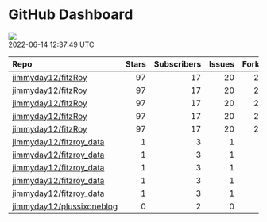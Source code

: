 GitHub Dashboard
================

![](https://github.com/jimmyday12/status/workflows/Render%20Status/badge.svg)  
2022-06-14 12:37:49 UTC

| Repo                                                                      | Stars | Subscribers | Issues | Forks | Status                                                                                                                                                                                | Commit                                                                                                                                                                               |
| :------------------------------------------------------------------------ | ----: | ----------: | -----: | ----: | :------------------------------------------------------------------------------------------------------------------------------------------------------------------------------------ | :----------------------------------------------------------------------------------------------------------------------------------------------------------------------------------- |
| [jimmyday12/fitzRoy](https://github.com/jimmyday12/fitzRoy)               |    97 |          17 |     20 |    24 | [![](https://github.com/jimmyday12/fitzRoy/workflows/R-CMD-check/badge.svg)](https://github.com/jimmyday12/fitzRoy/actions/runs/2467357762)                                           | <a href="https://github.com/jimmyday12/fitzRoy/commit/a67a9144cf31cc51708cb3cee40f1ecfe633961b" title="Fixes #173 to add more competitions">a67a91</a>                               |
| [jimmyday12/fitzRoy](https://github.com/jimmyday12/fitzRoy)               |    97 |          17 |     20 |    24 | [![](https://github.com/jimmyday12/fitzRoy/workflows/pkgdown/badge.svg)](https://github.com/jimmyday12/fitzRoy/actions/runs/2467357766)                                               | <a href="https://github.com/jimmyday12/fitzRoy/commit/a67a9144cf31cc51708cb3cee40f1ecfe633961b" title="Fixes #173 to add more competitions">a67a91</a>                               |
| [jimmyday12/fitzRoy](https://github.com/jimmyday12/fitzRoy)               |    97 |          17 |     20 |    24 | [![](https://github.com/jimmyday12/fitzRoy/workflows/Commands/badge.svg)](https://github.com/jimmyday12/fitzRoy/actions/runs/2493249554)                                              | <a href="https://github.com/jimmyday12/fitzRoy/commit/a67a9144cf31cc51708cb3cee40f1ecfe633961b" title="Fixes #173 to add more competitions">a67a91</a>                               |
| [jimmyday12/fitzRoy](https://github.com/jimmyday12/fitzRoy)               |    97 |          17 |     20 |    24 | [![](https://github.com/jimmyday12/fitzRoy/workflows/Render%20README/badge.svg)](https://github.com/jimmyday12/fitzRoy/actions/runs/2014075891)                                       | <a href="https://github.com/jimmyday12/fitzRoy/commit/745887e8ee356c4d0b5b02a94386c5f8102c3ba8" title="updating github action for R checks">745887</a>                               |
| [jimmyday12/fitzRoy](https://github.com/jimmyday12/fitzRoy)               |    97 |          17 |     20 |    24 | [![](https://github.com/jimmyday12/fitzRoy/workflows/pages-build-deployment/badge.svg)](https://github.com/jimmyday12/fitzRoy/actions/runs/2467389645)                                | <a href="https://github.com/jimmyday12/fitzRoy/commit/991a2905ba4f151ba82f90da7b220bf4c3fafc3d" title="Built site for fitzRoy: 1.1.0.9000@a67a914">991a29</a>                        |
| [jimmyday12/fitzroy\_data](https://github.com/jimmyday12/fitzroy_data)    |     1 |           3 |      1 |     0 | [![](https://github.com/jimmyday12/fitzroy_data/workflows/update%20data/badge.svg)](https://github.com/jimmyday12/fitzroy_data/actions/runs/30566608)                                 | <a href="https://github.com/jimmyday12/fitzroy_data/commit/513395df69da59ea026a522360ebf3542ef535b3" title="Merge branch 'master' of github.com:jimmyday12/fitzroy_data">513395</a>  |
| [jimmyday12/fitzroy\_data](https://github.com/jimmyday12/fitzroy_data)    |     1 |           3 |      1 |     0 | [![](https://github.com/jimmyday12/fitzroy_data/workflows/test%20script/badge.svg)](https://github.com/jimmyday12/fitzroy_data/actions/runs/30568704)                                 | <a href="https://github.com/jimmyday12/fitzroy_data/commit/d1eab30fb9dc7c6b4901b562cf4f2e9006812e67" title="fixing install line">d1eab3</a>                                          |
| [jimmyday12/fitzroy\_data](https://github.com/jimmyday12/fitzroy_data)    |     1 |           3 |      1 |     0 | [![](https://github.com/jimmyday12/fitzroy_data/workflows/schedule%20script/badge.svg)](https://github.com/jimmyday12/fitzroy_data/actions/runs/30568431)                             | <a href="https://github.com/jimmyday12/fitzroy_data/commit/f4691ba1420dbbbece8520463bc737a41826f7b6" title="testing">f4691b</a>                                                      |
| [jimmyday12/fitzroy\_data](https://github.com/jimmyday12/fitzroy_data)    |     1 |           3 |      1 |     0 | [![](https://github.com/jimmyday12/fitzroy_data/workflows/testing%20that%20R%20script%20runs/badge.svg)](https://github.com/jimmyday12/fitzroy_data/actions/runs/30651218)            | <a href="https://github.com/jimmyday12/fitzroy_data/commit/c043fd96eb1477958dfbbdc5bb160d6b99c45e4d" title="Update test_schedule.yml">c043fd</a>                                     |
| [jimmyday12/fitzroy\_data](https://github.com/jimmyday12/fitzroy_data)    |     1 |           3 |      1 |     0 | [![](https://github.com/jimmyday12/fitzroy_data/workflows/get%20new%20data/badge.svg)](https://github.com/jimmyday12/fitzroy_data/actions/runs/2488730075)                            | <a href="https://github.com/jimmyday12/fitzroy_data/commit/3be8310ac39a301870ade02f7617230fbed5f11a" title="updating weekly_data_process">3be831</a>                                 |
| [jimmyday12/plussixoneblog](https://github.com/jimmyday12/plussixoneblog) |     0 |           2 |      0 |     1 | [![](https://github.com/jimmyday12/plussixoneblog/workflows/Get%20new%20data%20and%20rebuild%20site/badge.svg)](https://github.com/jimmyday12/plussixoneblog/actions/runs/2488963207) | <a href="https://github.com/jimmyday12/plussixoneblog/commit/0af59e28a5637014031da205be0d6d28040d68cb" title="Commit from GitHub Actions (Get new data and rebuild site)">0af59e</a> |
